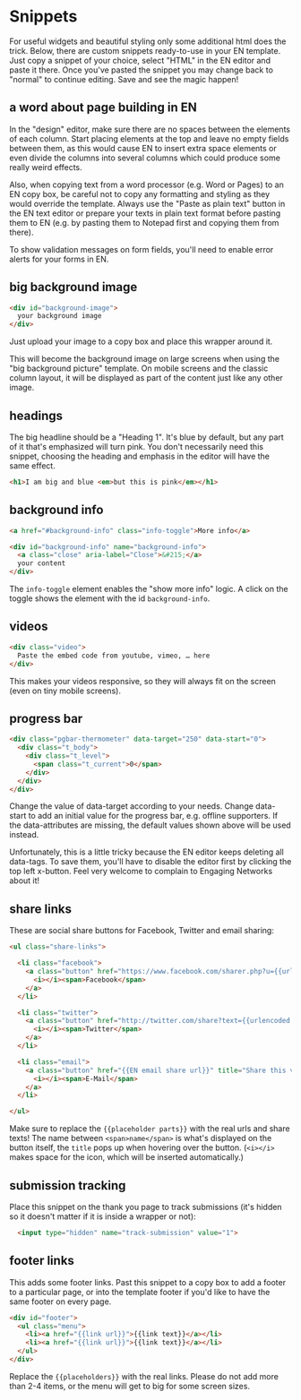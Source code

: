 # Snippets

For useful widgets and beautiful styling only some additional html does the trick. Below, there are custom snippets ready-to-use in your EN template. Just copy a snippet of your choice, select "HTML" in the EN editor and paste it there. Once you've pasted the snippet you may change back to "normal" to continue editing. Save and see the magic happen!

## a word about page building in EN

In the "design" editor, make sure there are no spaces between the elements of each column. Start placing elements at the top and leave no empty fields between them, as this would cause EN to insert extra space elements or even divide the columns into several columns which could produce some really weird effects.

Also, when copying text from a word processor (e.g. Word or Pages) to an EN copy box, be careful not to copy any formatting and styling as they would override the template. Always use the "Paste as plain text" button in the EN text editor or prepare your texts in plain text format before pasting them to EN (e.g. by pasting them to Notepad first and copying them from there).

To show validation messages on form fields, you'll need to enable error alerts for your forms in EN.


## big background image

```html
<div id="background-image">
  your background image
</div>
```

Just upload your image to a copy box and place this wrapper around it.

This will become the background image on large screens when using the "big background picture" template. On mobile screens and the classic column layout, it will be displayed as part of the content just like any other image.

## headings

The big headline should be a "Heading 1". It's blue by default, but any part of it that's emphasized will turn pink. You don't necessarily need this snippet, choosing the heading and emphasis in the editor will have the same effect.

```html
<h1>I am big and blue <em>but this is pink</em></h1>
```

## background info

```html
<a href="#background-info" class="info-toggle">More info</a>

<div id="background-info" name="background-info">
  <a class="close" aria-label="Close">&#215;</a>
  your content
</div>
```

The `info-toggle` element enables the "show more info" logic. A click on the toggle shows the element with the id `background-info`.

## videos

```html
<div class="video">
  Paste the embed code from youtube, vimeo, … here
</div>
```

This makes your videos responsive, so they will always fit on the screen (even on tiny mobile screens).

## progress bar

```html
<div class="pgbar-thermometer" data-target="250" data-start="0">
  <div class="t_body">
    <div class="t_level">
      <span class="t_current">0</span>
    </div>
  </div>
</div>
```

Change the value of data-target according to your needs. Change data-start to add an initial value for the progress bar, e.g. offline supporters. If the data-attributes are missing, the default values shown above will be used instead.

Unfortunately, this is a little tricky because the EN editor keeps deleting all data-tags. To save them, you'll have to disable the editor first by clicking the top left x-button. Feel very welcome to complain to Engaging Networks about it!

## share links

These are social share buttons for Facebook, Twitter and email sharing:

```html
<ul class="share-links">

  <li class="facebook">
    <a class="button" href="https://www.facebook.com/sharer.php?u={{urlencoded url}}" title="Share this via Facebook!" target="_blank" data-share="facebook">
      <i></i><span>Facebook</span>
    </a>
  </li>

  <li class="twitter">
    <a class="button" href="http://twitter.com/share?text={{urlencoded share text}}&amp;url={{urlencoded url}}" title="Share this via Twitter!" target="_blank" data-share="twitter">
      <i></i><span>Twitter</span>
    </a>
  </li>

  <li class="email">
    <a class="button" href="{{EN email share url}}" title="Share this via E-Mail!" target="_blank" data-share="email">
      <i></i><span>E-Mail</span>
    </a>
  </li>

</ul>
```

Make sure to replace the `{{placeholder parts}}` with the real urls and share texts! The name between `<span>name</span>` is what's displayed on the button itself, the `title` pops up when hovering over the button. (`<i></i>` makes space for the icon, which will be inserted automatically.)


## submission tracking

Place this snippet on the thank you page to track submissions (it's hidden so it doesn't matter if it is inside a wrapper or not):

```html
  <input type="hidden" name="track-submission" value="1">
```

## footer links

This adds some footer links. Past this snippet to a copy box to add a footer to a particular page, or into the template footer if you'd like to have the same footer on every page.

```html
<div id="footer">
  <ul class="menu">
    <li><a href="{{link url}}">{{link text}}</a></li>
    <li><a href="{{link url}}">{{link text}}</a></li>
  </ul>
</div>
```

Replace the `{{placeholders}}` with the real links. Please do not add more than 2-4 items, or the menu will get to big for some screen sizes.
